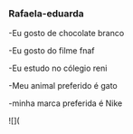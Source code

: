 ### Rafaela-eduarda
-Eu gosto de chocolate branco

-Eu gosto do filme fnaf

-Eu estudo no cólegio reni

-Meu animal preferido é gato

-minha marca preferida é Nike

![](

